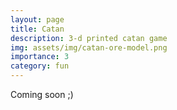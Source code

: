 ```yaml
---
layout: page
title: Catan
description: 3-d printed catan game
img: assets/img/catan-ore-model.png
importance: 3
category: fun
---
```


Coming soon ;)